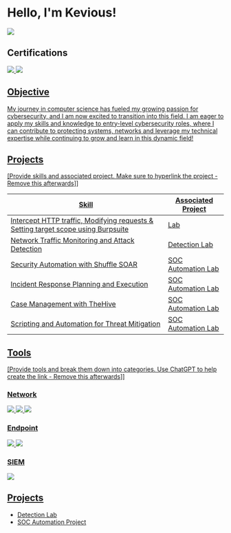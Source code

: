 # Hello, I'm Kevious!
<a href="https://www.linkedin.com/in/kkingjr/"><img src="https://img.shields.io/badge/-LinkedIn-0072b1?&style=for-the-badge&logo=linkedin&logoColor=white" /></a>

## Certifications
<div>
<a href="https://www.credly.com/badges/5c0fd349-6da6-440b-86a1-7eaca8847f3b/public_url"><img src="https://img.shields.io/badge/-Security%2B-FF0000?&style=for-the-badge&logo=CompTIA&logoColor=white" />
<a href="https://www.credly.com/badges/871f0769-d5a0-4d84-9da5-553ef50dc06a/public_url"><img src="https://img.shields.io/badge/-Data%2B-FF0000?&style=for-the-badge&logo=CompTIA&logoColor=white" />
</div>

## Objective

My journey in computer science has fueled my growing passion for cybersecurity, and I am now excited to transition into this field. I am eager to apply my skills and knowledge to entry-level cybersecurity roles, where I can contribute to protecting systems, networks and leverage my technical expertise while continuing to grow and learn in this dynamic field!

## Projects
[Provide skills and associated project. Make sure to hyperlink the project - Remove this afterwards]]

| Skill                                         | Associated Project         |
|-----------------------------------------------|----------------------------|
| Intercept HTTP traffic, Modifying requests & Setting target scope  using Burpsuite          | <a href="https://github.com/KeviousCyberTech/Vulnerability-scan-using-Burp-Suite-/blob/main/README.md">Lab</a>|
| Network Traffic Monitoring and Attack Detection | <a href="https://google.com">Detection Lab</a>|
| Security Automation with Shuffle SOAR         | SOC Automation Lab|
| Incident Response Planning and Execution      | SOC Automation Lab|
| Case Management with TheHive                  | SOC Automation Lab|
| Scripting and Automation for Threat Mitigation | SOC Automation Lab|

## Tools
[Provide tools and break them down into categories. Use ChatGPT to help create the link - Remove this afterwards]]

### Network
<div>
    <img src="https://img.shields.io/badge/-Wireshark-1679A7?&style=for-the-badge&logo=Wireshark&logoColor=white" />
    <img src="https://img.shields.io/badge/-Suricata-EF3B2D?&style=for-the-badge&logo=Suricata&logoColor=white" />
    <img src="https://img.shields.io/badge/-Zeek-777BB4?&style=for-the-badge&logo=Zeek&logoColor=white" />
</div>

### Endpoint
<div>
    <img src="https://img.shields.io/badge/-Microsoft_Defender_for_Endpoint-00A4EF?&style=for-the-badge&logo=Microsoft&logoColor=white" />
    <img src="https://img.shields.io/badge/-Velociraptor-4B275F?&style=for-the-badge&logo=Velociraptor&logoColor=white" />
</div>

### SIEM
<div>
    <img src="https://img.shields.io/badge/-Splunk-000000?&style=for-the-badge&logo=Splunk&logoColor=white" />
</div>

## Projects
- Detection Lab
- SOC Automation Project
